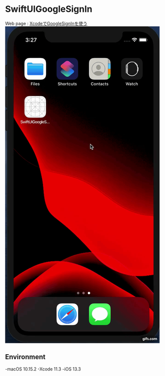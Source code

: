 # SwiftUIGoogleSignIn
Web page : [XcodeでGoogleSignInを使う](https://www.paraches.com/archives/7588)
![GoogleSignIn](SwiftUIGoogleSignIn.gif)

## Environment
-macOS 10.15.2
-Xcode 11.3
-iOS 13.3

